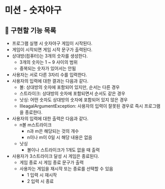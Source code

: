 # 미션 - 숫자야구

## 📃 구현할 기능 목록
- 프로그램 실행 시 숫자야구 게임이 시작된다.
- 게임이 시작되면 게임 시작 문구가 출력된다.
- 상대방(컴퓨터)는 3개의 숫자를 생성한다.
  - 3개의 숫자는 1 ~ 9 사이의 범위
  - 중복되는 숫자가 있어서는 안됨
- 사용자는 서로 다른 3자리 수를 입력한다.
- 사용자의 입력에 대한 결과는 다음과 같다.
  - 볼: 상대방의 숫자에 포함되어 있지만, 순서는 다른 경우
  - 스트라이크: 상대방의 숫자에 포함되면서 순서도 같은 경우
  - 낫싱: 어떤 숫자도 상대방의 숫자에 포함되어 있지 않은 경우
  - IlleagalArgumentException: 사용자의 입력이 잘못된 경우로 즉시 프로그램을 종료한다.
- 사용자의 입력에 대한 출력은 다음과 같다.
  - n볼 m스트라이크
    - n과 m은 해당되는 것의 개수
    - n이나 m이 0일 시 해당 내용은 없음
  - 낫싱
    - 볼이나 스트라이크가 1개도 없을 때 출력
- 사용자가 3스트라이크 달성 시 게임은 종료된다.
  - 게임 종료 시 게임 종료 문구가 출력
  - 사용자는 게임을 재시작 또는 종료를 선택할 수 있음
    - 1 입력 시 재시작
    - 2 입력 시 종료 
      
